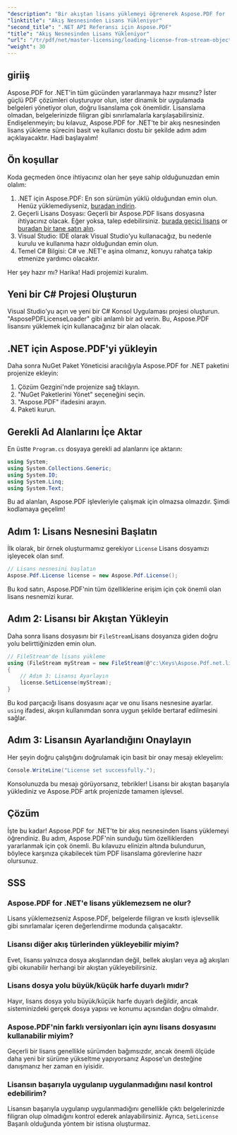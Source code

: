 ```yaml
---
"description": "Bir akıştan lisans yüklemeyi öğrenerek Aspose.PDF for .NET'in tüm potansiyelini ortaya çıkarın. Bu kapsamlı kılavuz, adım adım talimatlar sunar."
"linktitle": "Akış Nesnesinden Lisans Yükleniyor"
"second_title": ".NET API Referansı için Aspose.PDF"
"title": "Akış Nesnesinden Lisans Yükleniyor"
"url": "/tr/pdf/net/master-licensing/loading-license-from-stream-object/"
"weight": 30
---
```


## giriiş

Aspose.PDF for .NET'in tüm gücünden yararlanmaya hazır mısınız? İster güçlü PDF çözümleri oluşturuyor olun, ister dinamik bir uygulamada belgeleri yönetiyor olun, doğru lisanslama çok önemlidir. Lisanslama olmadan, belgelerinizde filigran gibi sınırlamalarla karşılaşabilirsiniz. Endişelenmeyin; bu kılavuz, Aspose.PDF for .NET'te bir akış nesnesinden lisans yükleme sürecini basit ve kullanıcı dostu bir şekilde adım adım açıklayacaktır. Hadi başlayalım!

## Ön koşullar

Koda geçmeden önce ihtiyacınız olan her şeye sahip olduğunuzdan emin olalım:

1. .NET için Aspose.PDF: En son sürümün yüklü olduğundan emin olun. Henüz yüklemediyseniz, [buradan indirin](https://releases.aspose.com/pdf/net/).
2. Geçerli Lisans Dosyası: Geçerli bir Aspose.PDF lisans dosyasına ihtiyacınız olacak. Eğer yoksa, talep edebilirsiniz. [burada geçici lisans](https://purchase.aspose.com/tempveyaary-license/) or [buradan bir tane satın alın](https://purchase.aspose.com/buy).
3. Visual Studio: IDE olarak Visual Studio'yu kullanacağız, bu nedenle kurulu ve kullanıma hazır olduğundan emin olun.
4. Temel C# Bilgisi: C# ve .NET'e aşina olmanız, konuyu rahatça takip etmenize yardımcı olacaktır.

Her şey hazır mı? Harika! Hadi projemizi kuralım.

## Yeni bir C# Projesi Oluşturun

Visual Studio'yu açın ve yeni bir C# Konsol Uygulaması projesi oluşturun. "AsposePDFLicenseLoader" gibi anlamlı bir ad verin. Bu, Aspose.PDF lisansını yüklemek için kullanacağınız bir alan olacak.

## .NET için Aspose.PDF'yi yükleyin

Daha sonra NuGet Paket Yöneticisi aracılığıyla Aspose.PDF for .NET paketini projenize ekleyin:

1. Çözüm Gezgini'nde projenize sağ tıklayın.
2. "NuGet Paketlerini Yönet" seçeneğini seçin.
3. "Aspose.PDF" ifadesini arayın.
4. Paketi kurun.

## Gerekli Ad Alanlarını İçe Aktar

En üstte `Program.cs` dosyaya gerekli ad alanlarını içe aktarın:

```csharp
using System;
using System.Collections.Generic;
using System.IO;
using System.Linq;
using System.Text;
```

Bu ad alanları, Aspose.PDF işlevleriyle çalışmak için olmazsa olmazdır. Şimdi kodlamaya geçelim!

## Adım 1: Lisans Nesnesini Başlatın

İlk olarak, bir örnek oluşturmamız gerekiyor `License` Lisans dosyamızı işleyecek olan sınıf.

```csharp
// Lisans nesnesini başlatın
Aspose.Pdf.License license = new Aspose.Pdf.License();
```

Bu kod satırı, Aspose.PDF'nin tüm özelliklerine erişim için çok önemli olan lisans nesnemizi kurar.

## Adım 2: Lisansı bir Akıştan Yükleyin

Daha sonra lisans dosyasını bir `FileStream`Lisans dosyanıza giden doğru yolu belirttiğinizden emin olun.

```csharp
// FileStream'de lisans yükleme
using (FileStream myStream = new FileStream(@"c:\Keys\Aspose.Pdf.net.lic", FileMode.Open))
{
    // Adım 3: Lisansı Ayarlayın
    license.SetLicense(myStream);
}
```

Bu kod parçacığı lisans dosyasını açar ve onu lisans nesnesine ayarlar. `using` ifadesi, akışın kullanımdan sonra uygun şekilde bertaraf edilmesini sağlar.

## Adım 3: Lisansın Ayarlandığını Onaylayın

Her şeyin doğru çalıştığını doğrulamak için basit bir onay mesajı ekleyelim:

```csharp
Console.WriteLine("License set successfully.");
```

Konsolunuzda bu mesajı görüyorsanız, tebrikler! Lisansı bir akıştan başarıyla yüklediniz ve Aspose.PDF artık projenizde tamamen işlevsel.

## Çözüm

İşte bu kadar! Aspose.PDF for .NET'te bir akış nesnesinden lisans yüklemeyi öğrendiniz. Bu adım, Aspose.PDF'nin sunduğu tüm özelliklerden yararlanmak için çok önemli. Bu kılavuzu elinizin altında bulundurun, böylece karşınıza çıkabilecek tüm PDF lisanslama görevlerine hazır olursunuz.

## SSS

### Aspose.PDF for .NET'e lisans yüklemezsem ne olur?  
Lisans yüklemezseniz Aspose.PDF, belgelerde filigran ve kısıtlı işlevsellik gibi sınırlamalar içeren değerlendirme modunda çalışacaktır.

### Lisansı diğer akış türlerinden yükleyebilir miyim?  
Evet, lisansı yalnızca dosya akışlarından değil, bellek akışları veya ağ akışları gibi okunabilir herhangi bir akıştan yükleyebilirsiniz.

### Lisans dosya yolu büyük/küçük harfe duyarlı mıdır?  
Hayır, lisans dosya yolu büyük/küçük harfe duyarlı değildir, ancak sisteminizdeki gerçek dosya yapısı ve konumu açısından doğru olmalıdır.

### Aspose.PDF'nin farklı versiyonları için aynı lisans dosyasını kullanabilir miyim?  
Geçerli bir lisans genellikle sürümden bağımsızdır, ancak önemli ölçüde daha yeni bir sürüme yükseltme yapıyorsanız Aspose'un desteğine danışmanız her zaman en iyisidir.

### Lisansın başarıyla uygulanıp uygulanmadığını nasıl kontrol edebilirim?  
Lisansın başarıyla uygulanıp uygulanmadığını genellikle çıktı belgelerinizde filigran olup olmadığını kontrol ederek anlayabilirsiniz. Ayrıca, `SetLicense` Başarılı olduğunda yöntem bir istisna oluşturmaz.